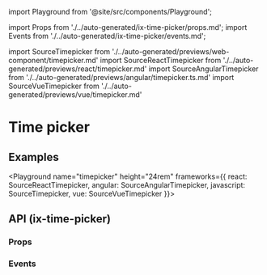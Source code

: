 import Playground from '@site/src/components/Playground';

import Props from './../auto-generated/ix-time-picker/props.md';
import Events from './../auto-generated/ix-time-picker/events.md';

import SourceTimepicker from './../auto-generated/previews/web-component/timepicker.md'
import SourceReactTimepicker from './../auto-generated/previews/react/timepicker.md'
import SourceAngularTimepicker from './../auto-generated/previews/angular/timepicker.ts.md'
import SourceVueTimepicker from './../auto-generated/previews/vue/timepicker.md'

# Time picker

## Examples

<Playground
name="timepicker" height="24rem"
frameworks={{
  react: SourceReactTimepicker,
  angular: SourceAngularTimepicker,
  javascript: SourceTimepicker,
  vue: SourceVueTimepicker
}}>
</Playground>

## API (ix-time-picker)

### Props

<Props />

### Events

<Events />
